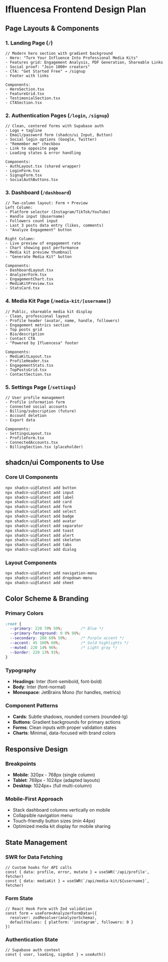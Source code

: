 # Ifluencesa Frontend Design Plan

## Page Layouts & Components

### 1. Landing Page (`/`)
```tsx
// Modern hero section with gradient background
- Hero: "Turn Your Influence Into Professional Media Kits"
- Features grid: Engagement Analysis, PDF Generation, Shareable Links
- Social proof: "Join 1000+ creators" 
- CTA: "Get Started Free" → /signup
- Footer with links

Components:
- HeroSection.tsx
- FeatureGrid.tsx  
- TestimonialSection.tsx
- CTASection.tsx
```

### 2. Authentication Pages (`/login`, `/signup`)
```tsx
// Clean, centered forms with Supabase auth
- Logo + tagline
- Email/password form (shadcn/ui Input, Button)
- Social login options (Google, Twitter)
- "Remember me" checkbox
- Link to opposite page
- Loading states & error handling

Components:
- AuthLayout.tsx (shared wrapper)
- LoginForm.tsx
- SignupForm.tsx
- SocialAuthButtons.tsx
```

### 3. Dashboard (`/dashboard`)
```tsx
// Two-column layout: Form + Preview
Left Column:
- Platform selector (Instagram/TikTok/YouTube)
- Handle input (@username)
- Followers count input
- Last 3 posts data entry (likes, comments)
- "Analyze Engagement" button

Right Column:
- Live preview of engagement rate
- Chart showing post performance
- Media kit preview thumbnail
- "Generate Media Kit" button

Components:
- DashboardLayout.tsx
- AnalyzerForm.tsx
- EngagementChart.tsx
- MediaKitPreview.tsx
- StatsCard.tsx
```

### 4. Media Kit Page (`/media-kit/[username]`)
```tsx
// Public, shareable media kit display
- Clean, professional layout
- Profile header (avatar, name, handle, followers)
- Engagement metrics section
- Top posts grid
- Bio/description
- Contact CTA
- "Powered by Ifluencesa" footer

Components:
- MediaKitLayout.tsx
- ProfileHeader.tsx
- EngagementStats.tsx
- TopPostsGrid.tsx
- ContactSection.tsx
```

### 5. Settings Page (`/settings`)
```tsx
// User profile management
- Profile information form
- Connected social accounts
- Billing/subscription (future)
- Account deletion
- Export data

Components:
- SettingsLayout.tsx
- ProfileForm.tsx
- ConnectedAccounts.tsx
- BillingSection.tsx (placeholder)
```

## shadcn/ui Components to Use

### Core UI Components
```bash
npx shadcn-ui@latest add button
npx shadcn-ui@latest add input
npx shadcn-ui@latest add label
npx shadcn-ui@latest add card
npx shadcn-ui@latest add form
npx shadcn-ui@latest add select
npx shadcn-ui@latest add badge
npx shadcn-ui@latest add avatar
npx shadcn-ui@latest add separator
npx shadcn-ui@latest add toast
npx shadcn-ui@latest add alert
npx shadcn-ui@latest add skeleton
npx shadcn-ui@latest add tabs
npx shadcn-ui@latest add dialog
```

### Layout Components
```bash
npx shadcn-ui@latest add navigation-menu
npx shadcn-ui@latest add dropdown-menu
npx shadcn-ui@latest add sheet
```

## Color Scheme & Branding

### Primary Colors
```css
:root {
  --primary: 220 70% 50%;        /* Blue */
  --primary-foreground: 0 0% 98%; 
  --secondary: 280 60% 50%;      /* Purple accent */
  --accent: 45 100% 60%;         /* Gold highlights */
  --muted: 220 14% 96%;          /* Light gray */
  --border: 220 13% 91%;
}
```

### Typography
- **Headings**: Inter (font-semibold, font-bold)
- **Body**: Inter (font-normal)
- **Monospace**: JetBrains Mono (for handles, metrics)

### Component Patterns
- **Cards**: Subtle shadows, rounded corners (rounded-lg)
- **Buttons**: Gradient backgrounds for primary actions
- **Forms**: Clean inputs with proper validation states
- **Charts**: Minimal, data-focused with brand colors

## Responsive Design

### Breakpoints
- **Mobile**: 320px - 768px (single column)
- **Tablet**: 768px - 1024px (adapted layouts)
- **Desktop**: 1024px+ (full multi-column)

### Mobile-First Approach
- Stack dashboard columns vertically on mobile
- Collapsible navigation menu
- Touch-friendly button sizes (min 44px)
- Optimized media kit display for mobile sharing

## State Management

### SWR for Data Fetching
```tsx
// Custom hooks for API calls
const { data: profile, error, mutate } = useSWR('/api/profile', fetcher)
const { data: mediaKit } = useSWR(`/api/media-kit/${username}`, fetcher)
```

### Form State
```tsx
// React Hook Form with Zod validation
const form = useForm<AnalyzerFormData>({
  resolver: zodResolver(analyzerSchema),
  defaultValues: { platform: 'instagram', followers: 0 }
})
```

### Authentication State
```tsx
// Supabase auth context
const { user, loading, signOut } = useAuth()
```
